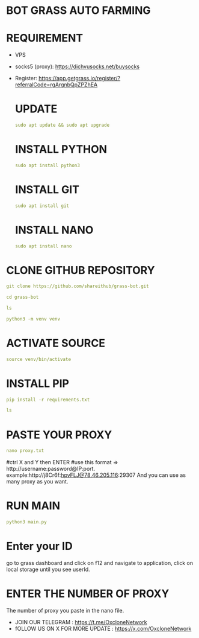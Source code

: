 #  BOT GRASS AUTO FARMING

# REQUIREMENT
- VPS
- socks5 (proxy): https://dichvusocks.net/buysocks
- Register: https://app.getgrass.io/register/?referralCode=rgArgnbQpZPZhEA

  # UPDATE 
  ```yaml
  sudo apt update && sudo apt upgrade
  ```
  # INSTALL PYTHON
  ```yaml
  sudo apt install python3
  ```
  # INSTALL GIT
  ```yaml
  sudo apt install git
  ```
  # INSTALL NANO
  ```yaml
  sudo apt install nano
  ```
# CLONE GITHUB REPOSITORY
```yaml
git clone https://github.com/shareithub/grass-bot.git
```
```yaml
cd grass-bot
```
```yaml
ls
```
```yaml
python3 -m venv venv
```
# ACTIVATE SOURCE
```yaml
source venv/bin/activate
```
# INSTALL PIP
```yaml
pip install -r requirements.txt
```
```yaml
ls
```
# PASTE YOUR PROXY
```yaml
nano proxy.txt
```
#ctrl X and Y then ENTER
#use this format => http://username:password@IP:port. example:http://j8Cr6f:hpvFLJ@78.46.205.116:29307
And you can use as many proxy as you want.

# RUN MAIN
```yaml
python3 main.py
```
# Enter your ID 
go to grass dashboard and click on f12 and navigate to application, click on local storage until you see userId.
# ENTER THE NUMBER OF PROXY 
The number of proxy you paste in the nano file.

- JOIN OUR TELEGRAM : https://t.me/OxcloneNetwork
- fOLLOW US ON X FOR MORE UPDATE : https://x.com/OxcloneNetwork







  
